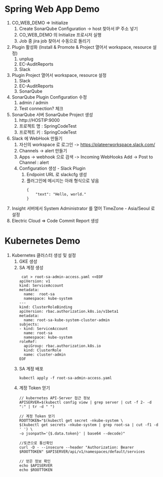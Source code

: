 # Spring Web App Demo

1. CO_WEB_DEMO => Initialize
	1.  Create SonarQube Configuration -> host 찾아서 IP 주소 넣기
	2.  CO_WEB_DEMO 의 Initialize 프로시저 실행
	3. Job 중  jira job 찾아서 수동으로 돌리기
2. Plugin 활성화 (Install & Promote & Project 열어서 workspace, resource 설정)
	1. unplug
	2. EC-AuditReports
	3. Slack
3. Plugin Project 열어서 workspace, resource 설정
	1. Slack
	2. EC-AuditReports
	3. SonarQube
4. SonarQube Plugin Configuration 수정
	1. admin / admin
	2. Test connection? 체크 
5. SonarQube 서버 SonarQube Project 생성
	1. http://HOSTIP:9000
	2. 프로젝트 명 : SpringCodeTest
	3. 프로젝트 키 : SpringCodeTest  
6. Slack 에 WebHook 만들기
	1. 자신의 workspace 로 로그인  ->  https://plateerworkspace.slack.com/
	2. Channels -> alert 만들기
	3. Apps -> webhook 으로 검색 -> Incoming WebHooks Add -> Post to Channel : alert 
	4. Configuration 생성 - Slack Plugin 
		1. Endpoint URL 로 slackcfg 생성
		2. 플러그인에 메시지는 아래 형식으로 넣음
          	```
          	{
             	"text": "Hello, world."
          	}
         	 ```
7. Insight 서버에서 System Administrator 를 열어 TimeZone - Asia/Seoul 로 설정   
8. Electric Cloud => Code Commit Report 생성 


# Kubernetes Demo

1. Kubernetes 클러스터 생성 및 설정
	1. GKE 생성
	2. SA 계정 생성
		```
		 cat > root-sa-admin-access.yaml <<EOF
		apiVersion: v1
		kind: ServiceAccount
		metadata:
		  name:  root-sa
		  namespace: kube-system
		---
		kind: ClusterRoleBinding
		apiVersion: rbac.authorization.k8s.io/v1beta1
		metadata:
		  name: root-sa-kube-system-cluster-admin
		subjects:
		- kind: ServiceAccount
		  name: root-sa
		  namespace: kube-system
		roleRef:
		  apiGroup: rbac.authorization.k8s.io
		  kind: ClusterRole
		  name: cluster-admin
		EOF
		```
	3. SA 계정 배포
		```
		kubectl apply -f root-sa-admin-access.yaml
		```
	4. 계정 Token 얻기
		```
		// kubernetes API-Server 접근 정보
		APISERVER=$(kubectl config view | grep server | cut -f 2- -d ":" | tr -d " ")

		// 계정 Token 얻기
		ROOTTOKEN="$(kubectl get secret -nkube-system \
		$(kubectl get secrets -nkube-system | grep root-sa | cut -f1 -d ' ') \
		-o jsonpath='{$.data.token}' | base64 --decode)"

		//토큰으로 통신확인
		curl -D - --insecure --header "Authorization: Bearer $ROOTTOKEN" $APISERVER/api/v1/namespaces/default/services

		// 얻은 정보 확인
		echo $APISERVER
		echo $ROOTTOKEN
		```








